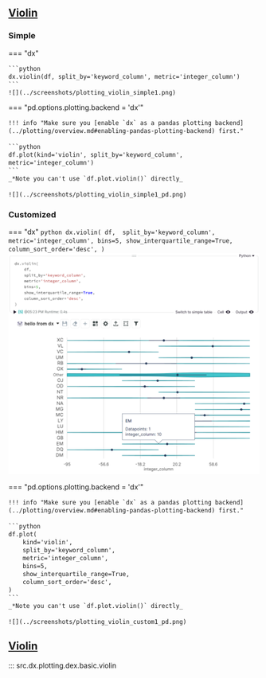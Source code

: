 <!-- --8<-- [start:usage] -->
## [Violin](../../reference/charts/basic_charts/#src.dx.plotting.dex.basic.violin)

### Simple
=== "dx"

    ```python
    dx.violin(df, split_by='keyword_column', metric='integer_column')
    ```
    ![](../screenshots/plotting_violin_simple1.png)

=== "pd.options.plotting.backend = 'dx'"

    !!! info "Make sure you [enable `dx` as a pandas plotting backend](../plotting/overview.md#enabling-pandas-plotting-backend) first."

    ```python
    df.plot(kind='violin', split_by='keyword_column', metric='integer_column')
    ```
    _*Note you can't use `df.plot.violin()` directly_

    ![](../screenshots/plotting_violin_simple1_pd.png)
    
### Customized
=== "dx"
    ```python
    dx.violin(
        df, 
        split_by='keyword_column', 
        metric='integer_column',
        bins=5,
        show_interquartile_range=True,
        column_sort_order='desc',
    )
    ```
    ![](../screenshots/plotting_violin_custom1.png)

=== "pd.options.plotting.backend = 'dx'"

    !!! info "Make sure you [enable `dx` as a pandas plotting backend](../plotting/overview.md#enabling-pandas-plotting-backend) first."

    ```python
    df.plot(
        kind='violin',
        split_by='keyword_column', 
        metric='integer_column',
        bins=5,
        show_interquartile_range=True,
        column_sort_order='desc',
    )
    ```
    _*Note you can't use `df.plot.violin()` directly_

    ![](../screenshots/plotting_violin_custom1_pd.png)
<!-- --8<-- [end:usage] -->

<!-- --8<-- [start:ref] -->
## [Violin](../../../plotting/basic_charts/#violin)
::: src.dx.plotting.dex.basic.violin
<!-- --8<-- [end:ref] -->